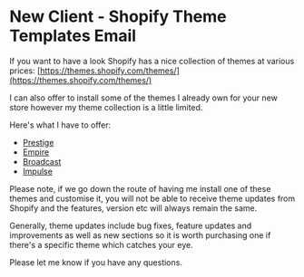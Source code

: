 
# New Client - Shopify Theme Templates Email

If you want to have a look Shopify has a nice collection of themes at various prices: [https://themes.shopify.com/themes/](https://themes.shopify.com/themes/)

I can also offer to install some of the themes I already own for your new store however my theme collection is a little limited.

Here's what I have to offer:

-   [Prestige](https://themes.shopify.com/themes/prestige/styles/couture/preview)
-   [Empire](https://themes.shopify.com/themes/empire/styles/graphic/preview?architecture%5B%5D=os2&surface_detail=empire&surface_inter_position=1&surface_intra_position=1&surface_type=search)
-   [Broadcast](https://themes.shopify.com/themes/broadcast/styles/bold/preview)
-   [Impulse](https://themes.shopify.com/themes/impulse/styles/modern/preview)

Please note, if we go down the route of having me install one of these themes and customise it, you will not be able to receive theme updates from Shopify and the features, version etc will always remain the same.

Generally, theme updates include bug fixes, feature updates and improvements as well as new sections so it is worth purchasing one if there's a specific theme which catches your eye.

Please let me know if you have any questions.
